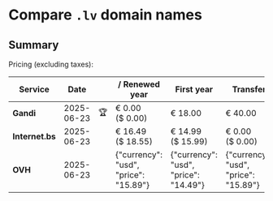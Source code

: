 # Compare `.lv` domain names

## Summary

Pricing (excluding taxes):

| Service | Date |  | / Renewed year | First year | Transfer | Restoration |
|--|--|--|--|--|--|--|
| **Gandi** | 2025-06-23 | 🏆 | € 0.00<br>($ 0.00) | € 18.00 | € 40.00 | € 28.50 |
| **Internet.bs** | 2025-06-23 |  | € 16.49<br>($ 18.55) | € 14.99<br>($ 15.99) | € 0.00<br>($ 0.00) | € 44.99<br>($ 48.05) |
| **OVH** | 2025-06-23 |  | {"currency": "usd", "price": "15.89"} | {"currency": "usd", "price": "14.49"} | {"currency": "usd", "price": "15.89"} |  |

